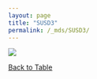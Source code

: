 ```yaml
---
layout: page
title: "SUSD3"
permalink: /_mds/SUSD3/
---
```


![](../../algns0/5HSAA106103_aln_report.png?raw=true)

[Back to Table](../../display)
